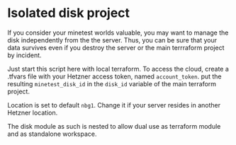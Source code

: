 # Isolated disk project

If you consider your minetest worlds valuable, you may want to manage the disk independently from the the server. Thus, you can be sure that your data survives even if you destroy the server or the main terrraform project by incident.

Just start this script here with local terraform. To access the cloud, create a .tfvars file with your Hetzner access token, named `account_token`.  put the resulting `minetest_disk_id` in the `disk_id` variable of the main terraform project.

Location is set to default `nbg1`. Change it if your server resides in another Hetzner location.

The disk module as such is nested to allow dual use as terraform module and as standalone workspace.